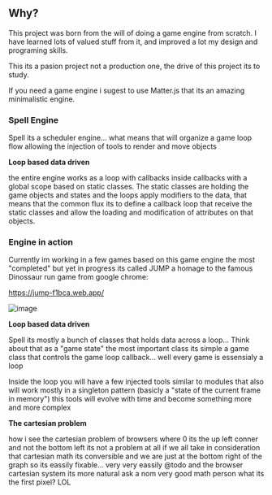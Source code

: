 ## Why?

This project was born from the will of doing a game engine from scratch. I have learned lots of valued stuff from it, and improved a lot my design and programing skills.

This its a pasion project not a production one, the drive of this project its to study.

If you need a game engine i sugest to use Matter.js that its an amazing minimalistic engine.

### Spell Engine 

Spell its a scheduler engine... what means that will organize a game loop flow allowing the injection of tools to render and move objects

**Loop based data driven** 

the entire engine works as a loop with callbacks inside callbacks with a global scope based on static classes.
The static classes are holding the game objects and states and the loops apply modifiers to the data, that means that the common flux its to define a callback loop that receive the static classes and allow the loading and modification of attributes on that objects.

### Engine in action 

Currently im working in a few games based on this game engine the most "completed" but yet in progress its called JUMP a homage to the famous Dinossaur run game from google chrome:

https://jump-f1bca.web.app/

![image](https://user-images.githubusercontent.com/3594012/160288393-faac7273-65af-4dbc-9ae0-0d6cca47703d.png)

**Loop based data driven** 

Spell its mostly a bunch of classes that holds data across a loop... Think about that as a "game state" 
the most important class its simple a game class that controls the game loop callback... well every game is essensialy a loop 

Inside the loop you will have a few injected tools similar to modules that also will work mostly in a singleton pattern (basicly a "state of the current frame in memory") this tools will evolve with time and become something more and more complex 

**The cartesian problem**

how i see the cartesian problem of browsers where 0 its the up left conner and not the bottom left its not a problem at all if we all take in consideration that cartesian math its conversible and we are just at the bottom right of the graph so its eassily fixable... very very eassily @todo and the  browser cartesian system its more natural ask a nom very good math person what its the first pixel? LOL 
